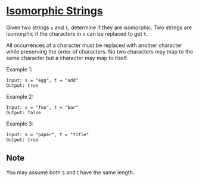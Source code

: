 [Isomorphic Strings](https://leetcode.com/problems/isomorphic-strings/)
====================

Given two strings `s` and `t`, determine if they are isomorphic.
Two strings are isomorphic if the characters in `s` can be replaced
to get `t`.

All occurrences of a character must be replaced with another character
while preserving the order of characters. No two characters may map
to the same character but a character may map to itself.

Example 1:
```
Input: s = "egg", t = "add"
Output: true
```
Example 2:
```
Input: s = "foo", t = "bar"
Output: false
```
Example 3:
```
Input: s = "paper", t = "title"
Output: true
```

Note
----
You may assume both s and t have the same length.
